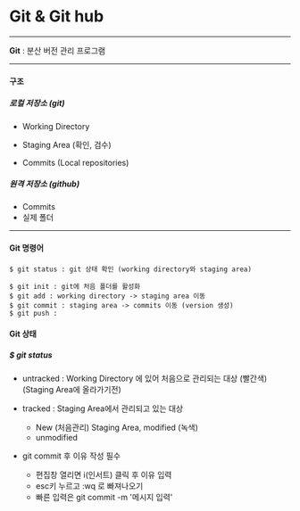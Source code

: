 # Git & Git hub

---

**Git** : 분산 버전 관리 프로그램

---

#### 구조

##### 로컬 저장소 (git)

+ Working Directory 

+ Staging Area (확인, 검수)

+ Commits (Local repositories)

##### 원격 저장소 (github) 

+ Commits
+ 실제 폴더 

---

#### Git 명령어 

```
$ git status : git 상태 확인 (working directory와 staging area)

$ git init : git에 처음 폴더를 활성화
$ git add : working directory -> staging area 이동
$ git commit : staging area -> commits 이동 (version 생성)
$ git push : 

```

#### Git 상태

##### $ git status

+ untracked : Working Directory 에 있어 처음으로 관리되는 대상 (빨간색)(Staging Area에 올라가기전)

+ tracked : Staging Area에서 관리되고 있는 대상
  + New (처음관리) Staging Area, modified (녹색)
  +  unmodified
+ git commit 후 이유 작성 필수
  + 편집창 열리면 i(인서트) 클릭 후 이유 입력
  + esc키 누르고 :wq 로 빠져나오기
  + 빠른 입력은 git commit -m '메시지 입력'



